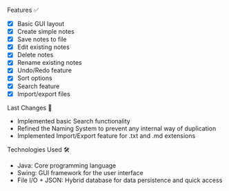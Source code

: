 
Features ✅

- [x] Basic GUI layout
- [x] Create simple notes
- [x] Save notes to file
- [x] Edit existing notes
- [x] Delete notes
- [x] Rename existing notes
- [x] Undo/Redo feature
- [x] Sort options
- [x] Search feature
- [x] Import/export files

Last Changes 👀

- Implemented basic Search functionality
- Refined the Naming System to prevent any internal way of duplication
- Implemented Import/Export feature for .txt and .md extensions

Technologies Used 🛠️

- Java: Core programming language
- Swing: GUI framework for the user interface
- File I/O + JSON: Hybrid database for data persistence and quick access
